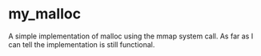 # my_malloc
A simple implementation of malloc using the mmap system call.
As far as I can tell the implementation is still functional.
